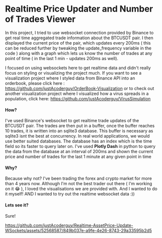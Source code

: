 # Realtime Price Updater and Number of Trades Viewer

In this project, I tried to use websocket connection provided by Binance to get real time aggregated trade information about the BTCUSDT pair. I then displayed the current price of the pair, which updates every 200ms ( this can be reduced further by tweaking the update_frequency variable in the code ) along with a graph which lets us know the number of trades at any point of time ( in the last 1 min - updates 200ms as well).

I focused on using websockets here to get realtime data and didn't really focus on styling or visualizing the project much. If you want to see a visualization project where I styled data from Binance API into an orderbook, please click here :
https://github.com/justAcoderguy/OrderBook-Visualization
or to check out another visualization project where I visualized how a virus spreads in a population, click here:
https://github.com/justAcoderguy/VirusSimulation

#### How?
I've used Binance's websocket to get realtime trade updates of the BTCUSDT pair. The trades are then put in a buffer, once the buffer reaches 10 trades, it is written into an sqlite3 database. This buffer is necessary as sqlite3 isnt the best at concurrency. In real world applications, we would use better suited databases. The database has an index which is the time field so its faster to query later on.
I've used **Plotly Dash** in python to query the data from the database at an interval of 200ms and shown the current price and number of trades for the last 1 minute at any given point in time

#### Why?
Because why not? I've been trading the forex and crypto market for more than 4 years now. Although I'm not the best trader out there ( I'm working on it :joy: ), I loved the visualisations we are 
provided with. And I wanted to do it myself! AND I wanted to try out the realtime websocket data :))
#### Lets see it?
Sure!

https://github.com/justAcoderguy/Realtime-AssetPrice-Update-WSockets/assets/52568587/849b037e-a9fe-4e26-8743-29a33595b2d5
